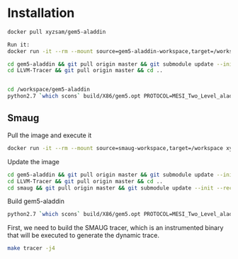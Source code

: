 
# Installation
```bash
docker pull xyzsam/gem5-aladdin

Run it:
docker run -it --rm --mount source=gem5-aladdin-workspace,target=/workspace xyzsam/gem5-aladdin

cd gem5-aladdin && git pull origin master && git submodule update --init --recursive && cd ..
cd LLVM-Tracer && git pull origin master && cd ..


cd /workspace/gem5-aladdin
python2.7 `which scons` build/X86/gem5.opt PROTOCOL=MESI_Two_Level_aladdin -j2
```
## Smaug

Pull the image and execute it
```bash
docker run -it --rm --mount source=smaug-workspace,target=/workspace xyzsam/smaug:latest
```

Update the image

```bash
cd gem5-aladdin && git pull origin master && git submodule update --init --recursive && cd ..
cd LLVM-Tracer && git pull origin master && cd ..
cd smaug && git pull origin master && git submodule update --init --recursive && cd ..
```

Build gem5-aladdin 
```bash
python2.7 `which scons` build/X86/gem5.opt PROTOCOL=MESI_Two_Level_aladdin -j2
```

First, we need to build the SMAUG tracer, which is an instrumented binary that will be executed to generate the dynamic trace.

```bash
make tracer -j4

```
